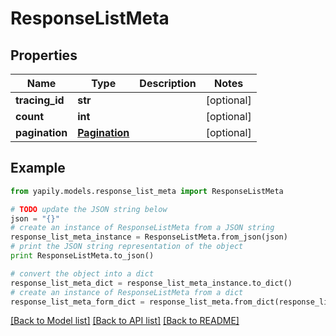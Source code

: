 # ResponseListMeta


## Properties

Name | Type | Description | Notes
------------ | ------------- | ------------- | -------------
**tracing_id** | **str** |  | [optional] 
**count** | **int** |  | [optional] 
**pagination** | [**Pagination**](Pagination.md) |  | [optional] 

## Example

```python
from yapily.models.response_list_meta import ResponseListMeta

# TODO update the JSON string below
json = "{}"
# create an instance of ResponseListMeta from a JSON string
response_list_meta_instance = ResponseListMeta.from_json(json)
# print the JSON string representation of the object
print ResponseListMeta.to_json()

# convert the object into a dict
response_list_meta_dict = response_list_meta_instance.to_dict()
# create an instance of ResponseListMeta from a dict
response_list_meta_form_dict = response_list_meta.from_dict(response_list_meta_dict)
```
[[Back to Model list]](../README.md#documentation-for-models) [[Back to API list]](../README.md#documentation-for-api-endpoints) [[Back to README]](../README.md)


